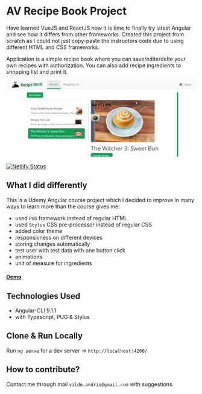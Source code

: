 # AV Recipe Book Project
Have learned VueJS and ReactJS now it is time to finally try latest Angular and see how it differs from other frameworks. Created this project from scratch as I could not just copy-paste the instructors code due to using different HTML and CSS frameworks.

Application is a simple recipe book where you can save/edite/delte your own recipes with authorization. You can also add recipe ingredients to shopping list and print it.

![AV Recipe Book Logo](./src/assets/av-recipes-cover.png "AV RecipeBook Cover")

[![Netlify Status](https://api.netlify.com/api/v1/badges/a7da9937-1e45-4a3c-9323-d1d5f07a2ed8/deploy-status)](https://app.netlify.com/sites/av-recipe-book/deploys)

## What I did differently
This is a Udemy Angular course project which I decided to improve in many ways to learn more than the course gives me:
* used `PUG` framework instead of regular HTML
* used `Stylus` CSS pre-processor instead of regular CSS
* added color theme
* responsivness on different devices
* storing changes automatically
* test user with test data with one button click
* animations
* unit of measure for ingredients

#### [Demo](https://av-recipe-book.netlify.app/)

## Technologies Used
- Angular-CLI 9.1.1
- with Typescript, PUG & Stylus

## Clone & Run Locally
Run `ng serve` for a dev server -> `http://localhost:4200/`

## How to contribute?
Contact me through mail `vilde.andris@gmail.com` with suggestions.

